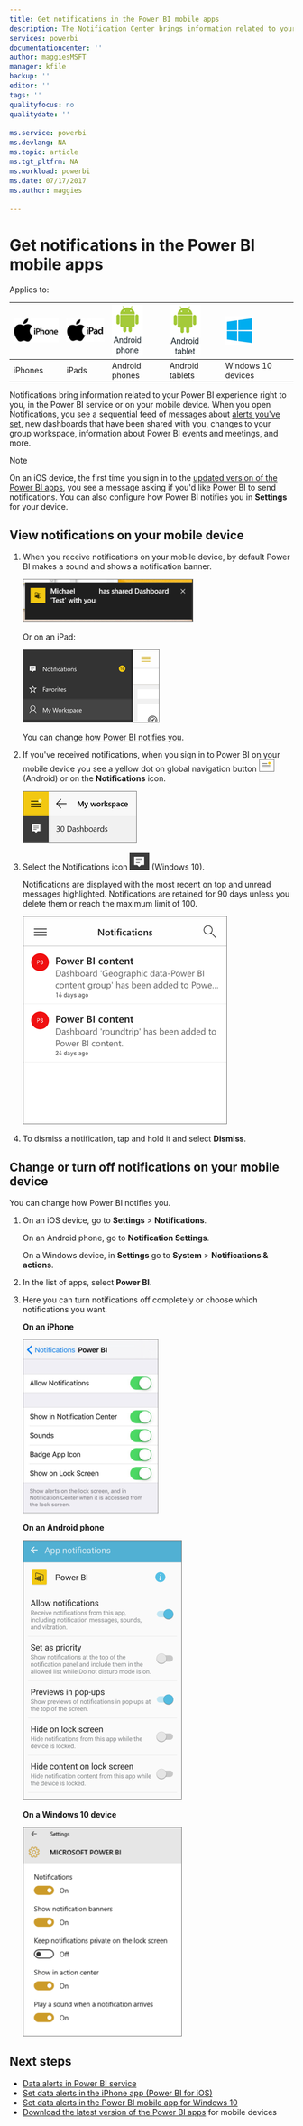 ```yaml
---
title: Get notifications in the Power BI mobile apps
description: The Notification Center brings information related to your Power BI experience right to you on your mobile device.
services: powerbi
documentationcenter: ''
author: maggiesMSFT
manager: kfile
backup: ''
editor: ''
tags: ''
qualityfocus: no
qualitydate: ''

ms.service: powerbi
ms.devlang: NA
ms.topic: article
ms.tgt_pltfrm: NA
ms.workload: powerbi
ms.date: 07/17/2017
ms.author: maggies

---
```

# Get notifications in the Power BI mobile apps
Applies to:

| ![iPhone](media/mobile-apps-notification-center/iphone-logo-50-px.png) | ![iPad](media/mobile-apps-notification-center/ipad-logo-50-px.png) | ![Android phone](media/mobile-apps-notification-center/android-phone-logo-50-px.png) | ![Android tablet](media/mobile-apps-notification-center/android-tablet-logo-50-px.png) | ![Windows 10](media/mobile-apps-notification-center/win-10-logo-50-px.png) |
|:--- |:--- |:--- |:--- |:--- |
| iPhones |iPads |Android phones |Android tablets |Windows 10 devices |

Notifications bring information related to your Power BI experience right to you, in the Power BI service or on your mobile device. When you open Notifications, you see a sequential feed of messages about [alerts you've set](mobile-set-data-alerts-in-the-mobile-apps.md), new dashboards that have been shared with you, changes to your group workspace, information about Power BI events and meetings, and more.

> [!NOTE]
> On an iOS device, the first time you sign in to the [updated version of the Power BI apps](https://powerbi.microsoft.com/mobile/), you see a message asking if you'd like Power BI to send notifications. You can also configure how Power BI notifies you in **Settings** for your device. 
> 
> 

## View notifications on your mobile device
1. When you receive notifications on your mobile device, by default Power BI makes a sound and shows a notification banner.
   
   ![Notification banner](media/mobile-apps-notification-center/power-bi-mobile-notification-banner.png)
   
   Or on an iPad:
   
   ![Notifications](media/mobile-apps-notification-center/power-bi-ipad-notifications.png)
   
   You can [change how Power BI notifies you](mobile-apps-notification-center.md#change-or-turn-off-notifications-on-your-mobile-device).
2. If you've received notifications, when you sign in to Power BI on your mobile device you see a yellow dot on global navigation button ![Notifications dot](media/mobile-apps-notification-center/power-bi-android-menu-notifications-icon.png) (Android) or on the **Notifications** icon. 
   
   ![Notifications dot](media/mobile-apps-notification-center/power-bi-windows-10-notifications.png)
3. Select the Notifications icon ![Notifications icon](media/mobile-apps-notification-center/power-bi-windows-10-notification-icon.png) (Windows 10).
   
    Notifications are displayed with the most recent on top and unread messages highlighted. Notifications are retained for 90 days unless you delete them or reach the maximum limit of 100.
   
   ![iOS Notifications list](media/mobile-apps-notification-center/power-bi-iphone-notifications-list.png)
4. To dismiss a notification, tap and hold it and select **Dismiss**.

## Change or turn off notifications on your mobile device
You can change how Power BI notifies you.

1. On an iOS device, go to **Settings** > **Notifications**. 
   
    On an Android phone, go to **Notification Settings**.
   
    On a Windows device, in **Settings** go to **System** > **Notifications & actions**.
2. In the list of apps, select **Power BI**. 
3. Here you can turn notifications off completely or choose which notifications you want.
   
    **On an iPhone**
   
    ![Choose Notifications](media/mobile-apps-notification-center/power-bi-notifications-iphone-settings.png)
   
    **On an Android phone**
   
    ![Choose Notifications](media/mobile-apps-notification-center/power-bi-notifications-android-settings.png)

    **On a Windows 10 device**

    ![Choose Notifications](media/mobile-apps-notification-center/power-bi-notifications-windows10-settings.png)

## Next steps
* [Data alerts in Power BI service](service-set-data-alerts.md)
* [Set data alerts in the iPhone app (Power BI for iOS)](mobile-set-data-alerts-in-the-mobile-apps.md)
* [Set data alerts in the Power BI mobile app for Windows 10](mobile-set-data-alerts-in-the-mobile-apps.md)
* [Download the latest version of the Power BI apps](https://powerbi.microsoft.com/mobile/) for mobile devices

